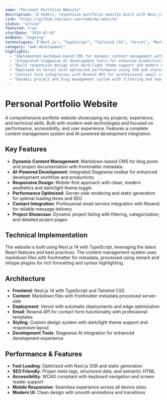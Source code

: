 ```yaml
---
name: "Personal Portfolio Website"
description: "A modern, responsive portfolio website built with Next.js and TypeScript, featuring dynamic content management, AI-powered development tools integration, and a clean, accessible design with markdown-based CMS."
link: "https://github.com/your-username/my-website"
status: "active"
featured: true
startDate: "2024-01-01"
endDate: "ongoing"
technologies: ["Next.js", "TypeScript", "Tailwind CSS", "Vercel", "Markdown", "React", "Resend", "Stagewise"]
category: "web-development"
highlights:
  - "Implemented markdown-based CMS for dynamic content management with frontmatter metadata"
  - "Integrated Stagewise AI development tools for enhanced productivity and development workflow"
  - "Built responsive design with dark/light theme support and modern UI components"
  - "Deployed on Vercel with optimized performance using SSR and static generation"
  - "Contact form integration with Resend API for professional email communication"
  - "Dynamic project and blog management system with filtering and search capabilities"
---
```


# Personal Portfolio Website

A comprehensive portfolio website showcasing my projects, experience, and technical skills. Built with modern web technologies and focused on performance, accessibility, and user experience. Features a complete content management system and AI-powered development integration.

## Key Features

- **Dynamic Content Management**: Markdown-based CMS for blog posts and project documentation with frontmatter metadata
- **AI-Powered Development**: Integrated Stagewise toolbar for enhanced development workflow and productivity
- **Responsive Design**: Mobile-first approach with clean, modern aesthetics and dark/light theme toggle
- **Performance Optimized**: Server-side rendering and static generation for optimal loading times and SEO
- **Contact Integration**: Professional email service integration with Resend for reliable message delivery
- **Project Showcase**: Dynamic project listing with filtering, categorization, and detailed project pages

## Technical Implementation

The website is built using Next.js 14 with TypeScript, leveraging the latest React features and best practices. The content management system uses markdown files with frontmatter for metadata, processed using remark and rehype plugins for rich formatting and syntax highlighting.

## Architecture

- **Frontend**: Next.js 14 with TypeScript and Tailwind CSS
- **Content**: Markdown files with frontmatter metadata processed server-side
- **Deployment**: Vercel with automatic deployments and edge optimization
- **Email**: Resend API for contact form functionality with professional templates
- **Styling**: Custom design system with dark/light theme support and responsive layout
- **Development Tools**: Stagewise AI integration for enhanced development experience

## Performance & Features

- **Fast Loading**: Optimized with Next.js SSR and static generation
- **SEO Friendly**: Proper meta tags, structured data, and semantic HTML
- **Accessibility**: WCAG compliant with keyboard navigation and screen reader support
- **Mobile Responsive**: Seamless experience across all device sizes
- **Modern UI**: Clean design with smooth animations and transitions 